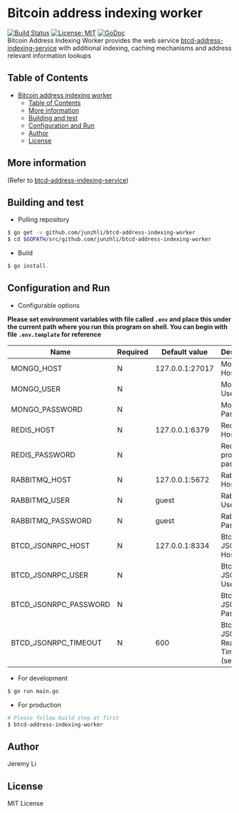 # Bitcoin address indexing worker
[![Build Status](https://travis-ci.org/junzhli/btcd-address-indexing-worker.svg?branch=dev)](https://travis-ci.org/junzhli/btcd-address-indexing-worker) [![License: MIT](https://img.shields.io/badge/License-MIT-yellow.svg)](https://opensource.org/licenses/MIT) [![GoDoc](https://godoc.org/github.com/junzhli/btcd-address-indexing-worker?status.svg)](https://godoc.org/github.com/junzhli/btcd-address-indexing-worker)  
Bitcoin Address Indexing Worker provides the web service [btcd-address-indexing-service](https://github.com/junzhli/btcd-address-indexing-worker) with additional indexing, caching mechanisms and address relevant information lookups

## Table of Contents
- [Bitcoin address indexing worker](#bitcoin-address-indexing-worker)
  - [Table of Contents](#table-of-contents)
  - [More information](#more-information)
  - [Building and test](#building-and-test)
  - [Configuration and Run](#configuration-and-run)
  - [Author](#author)
  - [License](#license)

More information
-----
(Refer to [btcd-address-indexing-service](https://github.com/junzhli/btcd-address-indexing-service))

Building and test
-----

* Pulling repository

```bash
$ go get -v github.com/junzhli/btcd-address-indexing-worker
$ cd $GOPATH/src/github.com/junzhli/btcd-address-indexing-worker
```

* Build
  
```bash
$ go install
```

Configuration and Run
-----
* Configurable options

**Please set environment variables with file called `.env` and place this under the current path where you run this program on shell. You can begin with file `.env.template` for reference**

| Name                  | Required | Default value   | Description                          |
|-----------------------|----------|-----------------|--------------------------------------|
| MONGO_HOST            | N        | 127.0.0.1:27017 | MongoDB Host[:Port]                  |
| MONGO_USER            | N        |                 | MongoDB User                         |
| MONGO_PASSWORD        | N        |                 | MongoDB Password                     |
| REDIS_HOST            | N        | 127.0.0.1:6379  | Redis Host[:Port]                    |
| REDIS_PASSWORD        | N        |                 | Redis protected password             |
| RABBITMQ_HOST         | N        | 127.0.0.1:5672  | RabbitMQ Host[:Port]                 |
| RABBITMQ_USER         | N        | guest           | RabbitMQ User                        |
| RABBITMQ_PASSWORD     | N        | guest           | RabbitMQ Password                    |
| BTCD_JSONRPC_HOST     | N        | 127.0.0.1:8334  | Btcd JSON-RPC Host[:Port]            |
| BTCD_JSONRPC_USER     | N        |                 |  Btcd JSON-RPC User                  |
| BTCD_JSONRPC_PASSWORD | N        |                 | Btcd JSON-RPC Password               |
| BTCD_JSONRPC_TIMEOUT  | N        | 600             | Btcd JSON-RPC Read Timeout (seconds) |

* For development

```bash
$ go run main.go
```

* For production

```bash
# Please follow build step at first
$ btcd-address-indexing-worker
```

Author
-----
Jeremy Li

License
-----
MIT License
